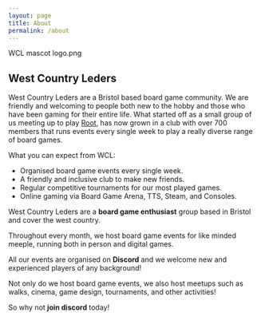 ```yaml
---
layout: page
title: About
permalink: /about
---
```

WCL mascot logo.png

## __West Country Leders__
West Country Leders are a Bristol based board game community. We are friendly and welcoming to people both new to the hobby and those who have been gaming for their entire life.
What started off as a small group of us meeting up to play [Root](https://boardgamegeek.com/boardgame/237182/root), has now grown in a club with over 700 members that runs events every single week to play a really diverse range of board games.

What you can expect from WCL:
- Organised board game events every single week.
- A friendly and inclusive club to make new friends.
- Regular competitive tournaments for our most played games.
- Online gaming via Board Game Arena, TTS, Steam, and Consoles.










West Country Leders are a **board game enthusiast** group based in Bristol and cover the west country.

Throughout every month, we host board game events for like minded meeple, running both in person and digital games.

All our events are organised on **Discord** and we welcome new and experienced players of any background!

Not only do we host board game events, we also host meetups such as walks, cinema, game design, tournaments, and other activities!

So why not **join discord** today!
